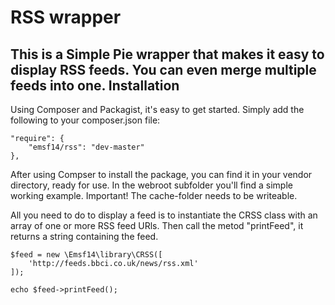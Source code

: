 RSS wrapper
==========
This is a Simple Pie wrapper that makes it easy to display RSS feeds. You can even merge 
multiple feeds into one.
Installation
-------------
Using Composer and Packagist, it's easy to get started. Simply add the following to 
your composer.json file:
```
"require": {
    "emsf14/rss": "dev-master"
},
```
After using Compser to install the package, you can find it in your vendor directory, ready for use.
In the webroot subfolder you'll find a simple working example. Important! The cache-folder needs 
to be writeable.

All you need to do to display a feed is to instantiate the CRSS class with an array of one 
or more RSS feed URls. Then call the metod "printFeed", it returns a string containing the feed.
```
$feed = new \Emsf14\library\CRSS([
	'http://feeds.bbci.co.uk/news/rss.xml'
]);

echo $feed->printFeed();
```


